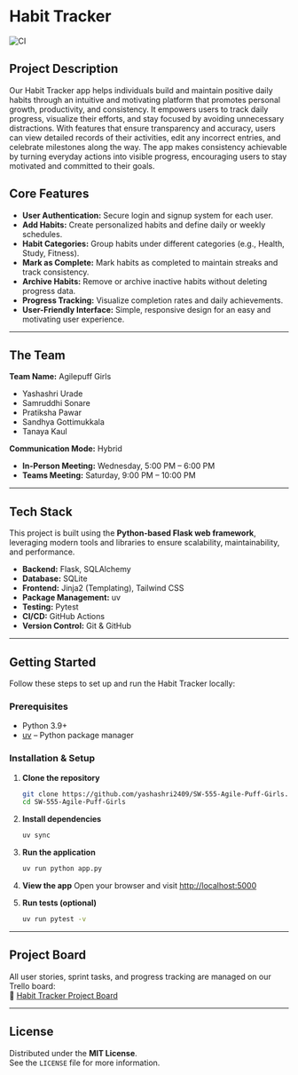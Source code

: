 # Habit Tracker

![CI](https://github.com/yashashri2409/SW-555-Agile-Puff-Girls/workflows/CI/badge.svg)

## Project Description

Our Habit Tracker app helps individuals build and maintain positive daily habits through an intuitive and motivating platform that promotes personal growth, productivity, and consistency. It empowers users to track daily progress, visualize their efforts, and stay focused by avoiding unnecessary distractions. With features that ensure transparency and accuracy, users can view detailed records of their activities, edit any incorrect entries, and celebrate milestones along the way. The app makes consistency achievable by turning everyday actions into visible progress, encouraging users to stay motivated and committed to their goals.

## Core Features

* **User Authentication:** Secure login and signup system for each user.  
* **Add Habits:** Create personalized habits and define daily or weekly schedules.  
* **Habit Categories:** Group habits under different categories (e.g., Health, Study, Fitness).  
* **Mark as Complete:** Mark habits as completed to maintain streaks and track consistency.  
* **Archive Habits:** Remove or archive inactive habits without deleting progress data.  
* **Progress Tracking:** Visualize completion rates and daily achievements.  
* **User-Friendly Interface:** Simple, responsive design for an easy and motivating user experience.

---

## The Team

**Team Name:** Agilepuff Girls  

* Yashashri Urade  
* Samruddhi Sonare  
* Pratiksha Pawar  
* Sandhya Gottimukkala  
* Tanaya Kaul  

**Communication Mode:** Hybrid  
- **In-Person Meeting:** Wednesday, 5:00 PM – 6:00 PM  
- **Teams Meeting:** Saturday, 9:00 PM – 10:00 PM  

---

## Tech Stack

This project is built using the **Python-based Flask web framework**, leveraging modern tools and libraries to ensure scalability, maintainability, and performance.

* **Backend:** Flask, SQLAlchemy  
* **Database:** SQLite  
* **Frontend:** Jinja2 (Templating), Tailwind CSS  
* **Package Management:** uv  
* **Testing:** Pytest  
* **CI/CD:** GitHub Actions  
* **Version Control:** Git & GitHub  

---

## Getting Started

Follow these steps to set up and run the Habit Tracker locally:

### Prerequisites

* Python 3.9+  
* [uv](https://github.com/astral-sh/uv) – Python package manager

### Installation & Setup

1. **Clone the repository**
    ```bash
    git clone https://github.com/yashashri2409/SW-555-Agile-Puff-Girls.git
    cd SW-555-Agile-Puff-Girls
    ```

2. **Install dependencies**
    ```bash
    uv sync
    ```

3. **Run the application**
    ```bash
    uv run python app.py
    ```

4. **View the app**
    Open your browser and visit [http://localhost:5000](http://localhost:5000)

5. **Run tests (optional)**
    ```bash
    uv run pytest -v
    ```

---

## Project Board

All user stories, sprint tasks, and progress tracking are managed on our Trello board:  
🔗 [Habit Tracker Project Board](https://trello.com/b/IBAY34Iv/habit-tracker)

---

## License

Distributed under the **MIT License**.  
See the `LICENSE` file for more information.

